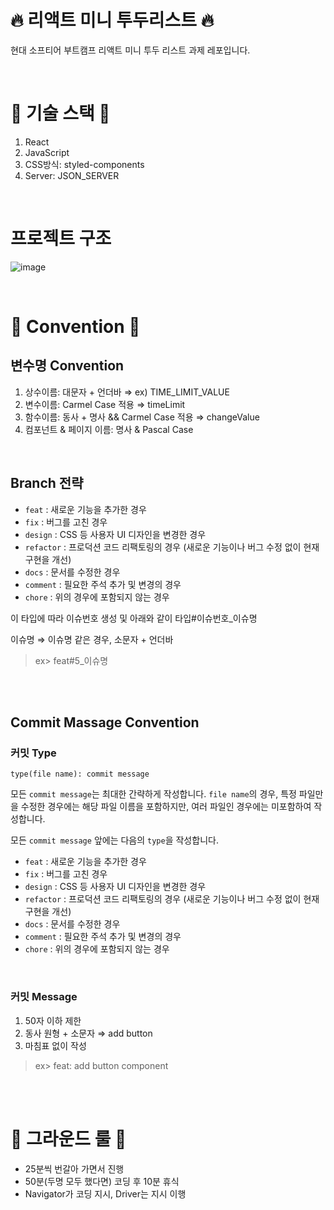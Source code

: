 # 🔥 리액트 미니 투두리스트 🔥

현대 소프티어 부트캠프 리액트 미니 투두 리스트 과제 레포입니다.

<br/>

# 🎨 기술 스택 🎨

1. React
2. JavaScript
3. CSS방식: styled-components
4. Server: JSON_SERVER

<br/>

# 프로젝트 구조
![image](https://github.com/sean2337/fe-react-todo/assets/100525337/b9583784-23e7-4de4-ac13-62bb60572a94)

<br/>

# 📝 Convention 📝

## 변수명 Convention

1. 상수이름: 대문자 + 언더바 ⇒ ex) TIME_LIMIT_VALUE
2. 변수이름: Carmel Case 적용 ⇒ timeLimit
3. 함수이름: 동사 + 명사 && Carmel Case 적용 ⇒ changeValue
4. 컴포넌트 & 페이지 이름: 명사 & Pascal Case


<br/>

## Branch 전략

- `feat` : 새로운 기능을 추가한 경우
- `fix` : 버그를 고친 경우
- `design` : CSS 등 사용자 UI 디자인을 변경한 경우
- `refactor` : 프로덕션 코드 리팩토링의 경우 (새로운 기능이나 버그 수정 없이 현재 구현을 개선)
- `docs` : 문서를 수정한 경우
- `comment` : 필요한 주석 추가 및 변경의 경우
- `chore` : 위의 경우에 포함되지 않는 경우

이 타입에 따라 이슈번호 생성 및 아래와 같이 타입#이슈번호\_이슈명

이슈명 ⇒ 이슈명 같은 경우, 소문자 + 언더바

> ex> feat#5\_이슈명

<br/>

<br/>

## Commit Massage Convention

### 커밋 Type

```
type(file name): commit message
```

모든 `commit message`는 최대한 간략하게 작성합니다. `file name`의 경우, 특정 파일만을 수정한 경우에는 해당 파일 이름을 포함하지만, 여러 파일인 경우에는 미포함하여 작성합니다.

모든 `commit message` 앞에는 다음의 `type`을 작성합니다.

- `feat` : 새로운 기능을 추가한 경우
- `fix` : 버그를 고친 경우
- `design` : CSS 등 사용자 UI 디자인을 변경한 경우
- `refactor` : 프로덕션 코드 리팩토링의 경우 (새로운 기능이나 버그 수정 없이 현재 구현을 개선)
- `docs` : 문서를 수정한 경우
- `comment` : 필요한 주석 추가 및 변경의 경우
- `chore` : 위의 경우에 포함되지 않는 경우


<br/>

### 커밋 Message

1. 50자 이하 제한
2. 동사 원형 + 소문자 ⇒ add button
3. 마침표 없이 작성

> ex> feat: add button component

<br/><br/>

# 🎉 그라운드 룰 🎉

- 25분씩 번갈아 가면서 진행
- 50분(두명 모두 했다면) 코딩 후 10분 휴식
- Navigator가 코딩 지시, Driver는 지시 이행
